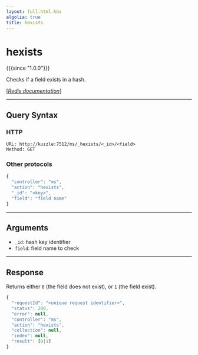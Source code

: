 ```yaml
---
layout: full.html.hbs
algolia: true
title: hexists
---
```


# hexists

{{{since "1.0.0"}}}

Checks if a field exists in a hash.

[[_Redis documentation_]](https://redis.io/commands/hexists)

---

## Query Syntax

### HTTP

```http
URL: http://kuzzle:7512/ms/_hexists/<_id>/<field>
Method: GET
```

### Other protocols

```js
{
  "controller": "ms",
  "action": "hexists",
  "_id": "<key>",
  "field": "field name"
}
```

---

## Arguments

* `_id`: hash key identifier
* `field`: field name to check

---

## Response

Returns either `0` (the field does not exist), or `1` (the field exist).

```javascript
{
  "requestId": "<unique request identifier>",
  "status": 200,
  "error": null,
  "controller": "ms",
  "action": "hexists",
  "collection": null,
  "index": null,
  "result": [0|1]
}
```
